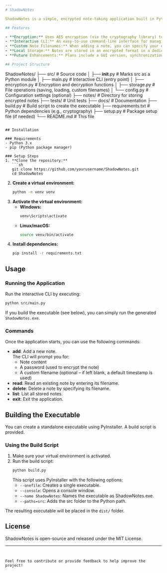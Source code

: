 ```yaml
---
# ShadowNotes

ShadowNotes is a simple, encrypted note-taking application built in Python. It provides a command-line interactive interface for adding, reading, deleting, and listing encrypted notes. Notes are securely stored on your local machine, and you have the option to specify a custom file name when adding a note.

## Features

- **Encryption:** Uses AES encryption (via the cryptography library) to secure your notes.
- **Interactive CLI:** An easy-to-use command-line interface for managing notes.
- **Custom Note Filenames:** When adding a note, you can specify your own file name. If no custom name is provided, a default timestamp-based name is used.
- **Local Storage:** Notes are stored in an encrypted format in a dedicated folder.
- **Future Enhancements:** Plans include a GUI version, synchronization options, and mobile support.

## Project Structure

```
ShadowNotes/
├── src/                # Source code
│   ├── __init__.py     # Marks src as a Python module
│   ├── main.py         # Interactive CLI (entry point)
│   ├── encryption.py   # Encryption and decryption functions
│   ├── storage.py      # File operations (saving, loading, custom filenames)
│   └── config.py       # Configuration settings (optional)
├── notes/              # Directory for storing encrypted notes
├── tests/              # Unit tests
├── docs/               # Documentation
├── build.py            # Build script to create the executable
├── requirements.txt    # Python dependencies (e.g., cryptography)
├── setup.py            # Package setup file (if needed)
└── README.md           # This file
```

## Installation

### Requirements
- Python 3.x
- pip (Python package manager)

### Setup Steps
1. **Clone the repository:**
   ```sh
   git clone https://github.com/yourusername/ShadowNotes.git
   cd ShadowNotes
   ```
2. **Create a virtual environment:**
   ```sh
   python -m venv venv
   ```
3. **Activate the virtual environment:**
   - **Windows:**
     ```sh
     venv\Scripts\activate
     ```
   - **Linux/macOS:**
     ```sh
     source venv/bin/activate
     ```
4. **Install dependencies:**
   ```sh
   pip install -r requirements.txt
   ```

## Usage

### Running the Application
Run the interactive CLI by executing:
```sh
python src/main.py
```
If you build the executable (see below), you can simply run the generated `ShadowNotes.exe`.

### Commands
Once the application starts, you can use the following commands:
- **add**: Add a new note.  
  The CLI will prompt you for:
  - Note content
  - A password (used to encrypt the note)
  - A custom filename (optional – if left blank, a default timestamp is used)
- **read**: Read an existing note by entering its filename.
- **delete**: Delete a note by specifying its filename.
- **list**: List all stored notes.
- **exit**: Exit the application.

## Building the Executable

You can create a standalone executable using PyInstaller. A build script is provided.

### Using the Build Script
1. Make sure your virtual environment is activated.
2. Run the build script:
   ```sh
   python build.py
   ```
   This script uses PyInstaller with the following options:
   - `--onefile`: Creates a single executable.
   - `--console`: Opens a console window.
   - `--name ShadowNotes`: Names the executable as ShadowNotes.exe.
   - `--paths=src`: Adds the src folder to the Python path.

The resulting executable will be placed in the `dist/` folder.

## License

ShadowNotes is open-source and released under the MIT License.

---
```


Feel free to contribute or provide feedback to help improve the project!